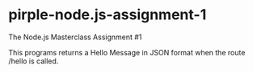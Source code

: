# pirple-node.js-assignment-1
The Node.js Masterclass Assignment #1

This programs returns a Hello Message in JSON format when the route /hello is called. 
